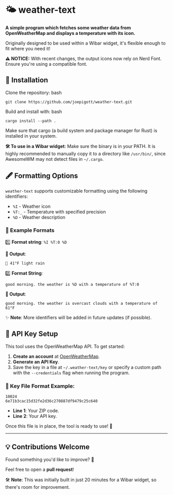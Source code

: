 # 🌤️ weather-text
**A simple program which fetches some weather data from OpenWeatherMap and displays a temperature with its icon.**

Originally designed to be used within a Wibar widget, it's flexible enough to fit where you need it! 

**⚠️ NOTICE:**
With recent changes, the output icons now rely on Nerd Font. Ensure you're using a compatible font.

## 🚀 Installation
Clone the repository:
bash
```
git clone https://github.com/joepigott/weather-text.git
```

Build and install with:
bash
```
cargo install --path .
```
Make sure that cargo (a build system and package manager for Rust) is installed in your system.

**🛠️ To use in a Wibar widget**:
Make sure the binary is in your PATH. It is highly recommended to manually copy it to a directory like `/usr/bin/`, since AwesomeWM may not detect files in `~/.cargo`.

## 🖋️ Formatting Options
`weather-text` supports customizable formatting using the following identifiers:
* `%I` - Weather icon
* `%T:_` - Temperature with specified precision
* `%D` - Weather description
  
### 🧩 Example Formats
1️⃣ **Format string**: `%I %T:0 %D`

**💬 Output**:
```
 41°F light rain
```
2️⃣ **Format String**:
```
good morning. the weather is %D with a temperature of %T:0
```
**💬 Output**:
```
good morning. the weather is overcast clouds with a temperature of 61°F
```
✨ **Note**: More identifiers will be added in future updates (if possible).

## 🔑 API Key Setup
This tool uses the OpenWeatherMap API. To get started:
1. **Create an account** at [OpenWeatherMap](https://openweathermap.org/).
2. **Generate an API Key**.
3. Save the key in a file at ``~/.weather-text/key`` or specify a custom path with the `--credentials` flag when running the program.

### 🔐 Key File Format Example:
```
10024
6e71b3cac15d32fe2d36c270887df9479c25c640
```
* **Line 1**: Your ZIP code.
* **Line 2**: Your API key.

Once this file is in place, the tool is ready to use! 🚀

---
## 💡 Contributions Welcome
Found something you'd like to improve? 🤔

Feel free to open a **pull request**!

🛠️ **Note**: This was initially built in just 20 minutes for a Wibar widget, so there's room for improvement.
